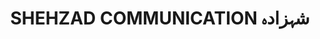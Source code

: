 ---
title: "SHEHZAD COMMUNICATION شہزادہ"
url: /khrchy/shehzad-communication-shhzdh/
shop: Allgemein
---